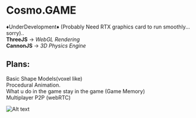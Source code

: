 # Cosmo.GAME
:diamonds:UnderDevelopment:diamonds: (Probably Need RTX graphics card to run smoothly... sorry)..     
**ThreeJS**   -> *WebGL Rendering*  
**CannonJS**  -> *3D Physics Engine*  

Plans:  
--
Basic Shape Models(voxel like)  
Procedural Animation.  
What u do in the game stay in the game (Game Memory)  
Multiplayer P2P (webRTC)  

![Alt text](DevStages/5may20.gif?raw=true "Version 0.1")
